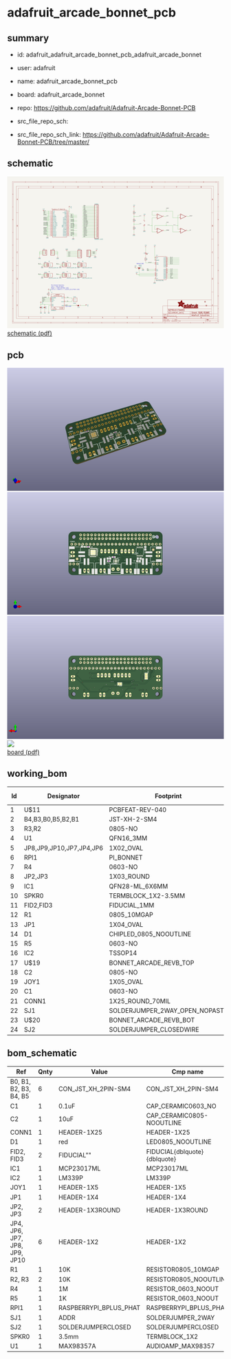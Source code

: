 # adafruit_arcade_bonnet_pcb
 
## summary 
* id: adafruit_adafruit_arcade_bonnet_pcb_adafruit_arcade_bonnet
* user: adafruit
* name: adafruit_arcade_bonnet_pcb
* board: adafruit_arcade_bonnet
* repo: https://github.com/adafruit/Adafruit-Arcade-Bonnet-PCB



* src_file_repo_sch: 
* src_file_repo_sch_link: https://github.com/adafruit/Adafruit-Arcade-Bonnet-PCB/tree/master/

## schematic  
![](working_schematic_600.png)  
[schematic (pdf)](working_schematic.pdf)  

## pcb  
![](working_3d_600.png) 
![](working_3d_front_600.png)  
![](working_3d_back_600.png)  
![](working_600.png)  
[board (pdf)](working.pdf)  

## working_bom
| Id | Designator | Footprint | Quantity | Designation | Supplier and ref |  | None | 
| --- | --- | --- | --- | --- | --- | --- | --- | 
| 1 | U$11 | PCBFEAT-REV-040 | 1 |  |  |  | [''] | 
| 2 | B4,B3,B0,B5,B2,B1 | JST-XH-2-SM4 | 6 | CON_JST_XH_2PIN-SM4 |  |  | [''] | 
| 3 | R3,R2 | 0805-NO | 2 | 10K |  |  | [''] | 
| 4 | U1 | QFN16_3MM | 1 | MAX98357A |  |  | [''] | 
| 5 | JP8,JP9,JP10,JP7,JP4,JP6 | 1X02_OVAL | 6 |  |  |  | [''] | 
| 6 | RPI1 | PI_BONNET | 1 | RASPBERRYPI_BPLUS_PHAT |  |  | [''] | 
| 7 | R4 | 0603-NO | 1 | 1M |  |  | [''] | 
| 8 | JP2,JP3 | 1X03_ROUND | 2 |  |  |  | [''] | 
| 9 | IC1 | QFN28-ML_6X6MM | 1 | MCP23017ML |  |  | [''] | 
| 10 | SPKR0 | TERMBLOCK_1X2-3.5MM | 1 | 3.5mm |  |  | [''] | 
| 11 | FID2,FID3 | FIDUCIAL_1MM | 2 | FIDUCIAL" |  |  | [''] | 
| 12 | R1 | 0805_10MGAP | 1 | 10K |  |  | [''] | 
| 13 | JP1 | 1X04_OVAL | 1 |  |  |  | [''] | 
| 14 | D1 | CHIPLED_0805_NOOUTLINE | 1 | red |  |  | [''] | 
| 15 | R5 | 0603-NO | 1 | 1K |  |  | [''] | 
| 16 | IC2 | TSSOP14 | 1 | LM339P |  |  | [''] | 
| 17 | U$19 | BONNET_ARCADE_REVB_TOP | 1 |  |  |  | [''] | 
| 18 | C2 | 0805-NO | 1 | 10uF |  |  | [''] | 
| 19 | JOY1 | 1X05_OVAL | 1 |  |  |  | [''] | 
| 20 | C1 | 0603-NO | 1 | 0.1uF |  |  | [''] | 
| 21 | CONN1 | 1X25_ROUND_70MIL | 1 | HEADER-1X25 |  |  | [''] | 
| 22 | SJ1 | SOLDERJUMPER_2WAY_OPEN_NOPASTE | 1 | ADDR |  |  | [''] | 
| 23 | U$20 | BONNET_ARCADE_REVB_BOT | 1 |  |  |  | [''] | 
| 24 | SJ2 | SOLDERJUMPER_CLOSEDWIRE | 1 |  |  |  | [''] | 


## bom_schematic
| Ref | Qnty | Value | Cmp name | Footprint | Description | Vendor | DNP | 
| --- | --- | --- | --- | --- | --- | --- | --- | 
| B0, B1, B2, B3, B4, B5 | 6 | CON_JST_XH_2PIN-SM4 | CON_JST_XH_2PIN-SM4 | working:JST-XH-2-SM4 |  |  |  | 
| C1 | 1 | 0.1uF | CAP_CERAMIC0603_NO | working:0603-NO |  |  |  | 
| C2 | 1 | 10uF | CAP_CERAMIC0805-NOOUTLINE | working:0805-NO |  |  |  | 
| CONN1 | 1 | HEADER-1X25 | HEADER-1X25 | working:1X25_ROUND_70MIL |  |  |  | 
| D1 | 1 | red | LED0805_NOOUTLINE | working:CHIPLED_0805_NOOUTLINE |  |  |  | 
| FID2, FID3 | 2 | FIDUCIAL"" | FIDUCIAL{dblquote}{dblquote} | working:FIDUCIAL_1MM |  |  |  | 
| IC1 | 1 | MCP23017ML | MCP23017ML | working:QFN28-ML_6X6MM |  |  |  | 
| IC2 | 1 | LM339P | LM339P | working:TSSOP14 |  |  |  | 
| JOY1 | 1 | HEADER-1X5 | HEADER-1X5 | working:1X05_OVAL |  |  |  | 
| JP1 | 1 | HEADER-1X4 | HEADER-1X4 | working:1X04_OVAL |  |  |  | 
| JP2, JP3 | 2 | HEADER-1X3ROUND | HEADER-1X3ROUND | working:1X03_ROUND |  |  |  | 
| JP4, JP6, JP7, JP8, JP9, JP10 | 6 | HEADER-1X2 | HEADER-1X2 | working:1X02_OVAL |  |  |  | 
| R1 | 1 | 10K | RESISTOR0805_10MGAP | working:0805_10MGAP |  |  |  | 
| R2, R3 | 2 | 10K | RESISTOR0805_NOOUTLINE | working:0805-NO |  |  |  | 
| R4 | 1 | 1M | RESISTOR_0603_NOOUT | working:0603-NO |  |  |  | 
| R5 | 1 | 1K | RESISTOR_0603_NOOUT | working:0603-NO |  |  |  | 
| RPI1 | 1 | RASPBERRYPI_BPLUS_PHAT | RASPBERRYPI_BPLUS_PHAT | working:PI_BONNET |  |  |  | 
| SJ1 | 1 | ADDR | SOLDERJUMPER_2WAY | working:SOLDERJUMPER_2WAY_OPEN_NOPASTE |  |  |  | 
| SJ2 | 1 | SOLDERJUMPERCLOSED | SOLDERJUMPERCLOSED | working:SOLDERJUMPER_CLOSEDWIRE |  |  |  | 
| SPKR0 | 1 | 3.5mm | TERMBLOCK_1X2 | working:TERMBLOCK_1X2-3.5MM |  |  |  | 
| U1 | 1 | MAX98357A | AUDIOAMP_MAX98357 | working:QFN16_3MM |  |  |  | 



